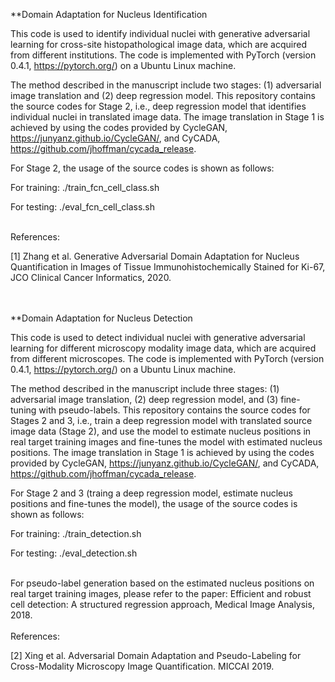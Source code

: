 **Domain Adaptation for Nucleus Identification

This code is used to identify individual nuclei with generative adversarial learning for cross-site histopathological image data, which are acquired from different institutions. The code is implemented with PyTorch (version 0.4.1, https://pytorch.org/) on a Ubuntu Linux machine. 

The method described in the manuscript include two stages: (1) adversarial image translation and (2) deep regression model. This repository contains the source codes for Stage 2, i.e., deep regression model that identifies individual nuclei in translated image data. The image translation in Stage 1 is achieved by using the codes provided by CycleGAN, https://junyanz.github.io/CycleGAN/, and CyCADA, https://github.com/jhoffman/cycada_release.

For Stage 2, the usage of the source codes is shown as follows:

For training: ./train_fcn_cell_class.sh 

For testing: ./eval_fcn_cell_class.sh

<br />
References:

[1] Zhang et al. Generative Adversarial Domain Adaptation for Nucleus Quantification in Images of Tissue Immunohistochemically Stained for Ki-67, JCO Clinical Cancer Informatics, 2020.<br/><br/><br/>


**Domain Adaptation for Nucleus Detection

This code is used to detect individual nuclei with generative adversarial learning for different microscopy modality image data, which are acquired from different microscopes. The code is implemented with PyTorch (version 0.4.1, https://pytorch.org/) on a Ubuntu Linux machine. 

The method described in the manuscript include three stages: (1) adversarial image translation, (2) deep regression model, and (3) fine-tuning with pseudo-labels. This repository contains the source codes for Stages 2 and 3, i.e., train a deep regression model with translated source image data (Stage 2), and use the model to estimate nucleus positions in real target training images and fine-tunes the model with estimated nucleus positions. The image translation in Stage 1 is achieved by using the codes provided by CycleGAN, https://junyanz.github.io/CycleGAN/, and CyCADA, https://github.com/jhoffman/cycada_release.

For Stage 2 and 3 (traing a deep regression model, estimate nucleus positions and fine-tunes the model), the usage of the source codes is shown as follows:

For training: ./train_detection.sh 

For testing: ./eval_detection.sh

<br />
For pseudo-label generation based on the estimated nucleus positions on real target training images, please refer to the paper: Efficient and robust cell detection: A structured regression approach, Medical Image Analysis, 2018. <br /> 

<br /> 
References:

[2] Xing et al. Adversarial Domain Adaptation and Pseudo-Labeling for Cross-Modality Microscopy Image Quantification. MICCAI 2019.
